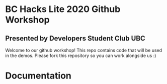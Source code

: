 # BC Hacks Lite 2020 Github Workshop
## Presented by Developers Student Club UBC

Welcome to our github workshop!
This repo contains code that will be used in the demos.
Please fork this repository so you can work alongside us :)

# Documentation
